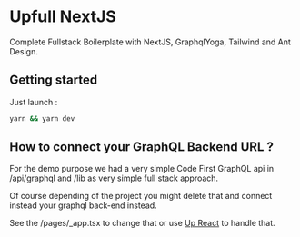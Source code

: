 # Upfull NextJS

Complete Fullstack Boilerplate with NextJS, GraphqlYoga, Tailwind and Ant Design.

## Getting started

Just launch : 

```bash
yarn && yarn dev
```

## How to connect your GraphQL Backend URL ?

For the demo purpose we had a very simple Code First GraphQL api in /api/graphql and /lib as very simple full stack approach. 

Of course depending of the project you might delete that and connect instead your graphql back-end instead.

See the /pages/_app.tsx to change that or use [Up React](https://github.com/uptoolkit/up-react) to handle that.
